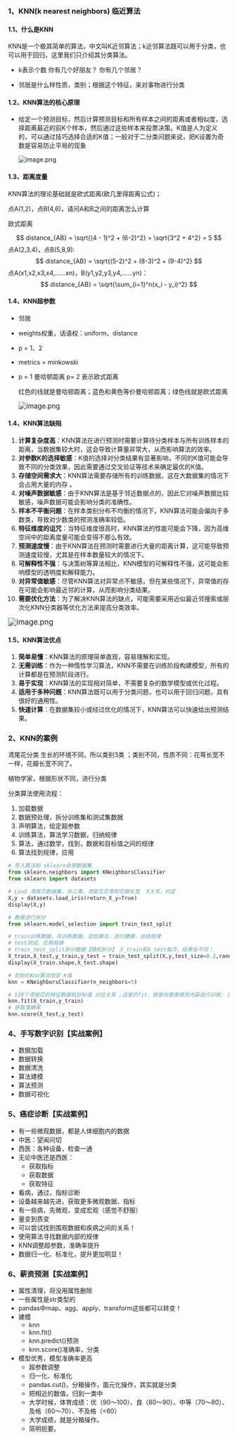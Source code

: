 ### 1、KNN(k nearest neighbors) 临近算法

#### 1.1、什么是KNN

KNN是一个极其简单的算法，中文叫K近邻算法；k近邻算法既可以用于分类，也可以用于回归，这里我们只介绍其分类算法。

* k表示个数 你有几个好朋友？ 你有几个邻居？

* 邻居是什么样性质，类别；根据这个特征，来对事物进行分类



#### 1.2、KNN算法的核心原理

* 给定一个预测目标，然后计算预测目标和所有样本之间的距离或者相似度，选择距离最近的前K个样本，然后通过这些样本来投票决策。K值是人为定义的，可以通过技巧选择合适的K值；一般对于二分类问题来说，把K设置为奇数是容易防止平局的现象

  ![image.png](./img/001-KNN算法.png)

#### 1.3、距离度量

KNN算法的理论基础就是欧式距离(欧几里得距离公式)；

点A(1,2)，点B(4,6)，请问A和B之间的距离怎么计算

欧式距离

$$
distance_{AB} = \sqrt{(4 - 1)^2 + (6-2)^2} = \sqrt{3^2 + 4^2} = 5
$$
点A(2,3,4)，点B(5,8,9):
$$
  distance_{AB} = \sqrt{(5-2)^2 + (8-3)^2 + (9-4)^2}
$$
点A(x1,x2,x3,x4,……xn)，B(y1,y2,y3,y4,……yn)：
$$
distance_{AB} = \sqrt{\sum_{i=1}^n(x_i - y_i)^2}
$$
#### 1.4、KNN超参数

* 邻居

* weights权重，话语权：uniform、distance

* p = 1、2

* metrics = minkowski

* p = 1 曼哈顿距离 p= 2 表示欧式距离

  红色的线就是曼哈顿距离；蓝色和黄色等价曼哈顿距离；绿色线就是欧式距离

  <img src="img\004-KNN-Length-Compute.jpg" alt="image.png" style="zoom:110%;margin-left:0" />

#### 1.4、KNN算法缺陷

1. **计算复杂度高**：KNN算法在进行预测时需要计算待分类样本与所有训练样本的距离，当数据集较大时，这会导致计算量非常大，从而影响算法的效率。
2. **对参数K的选择敏感**：K值的选择对分类结果有显著影响，不同的K值可能会导致不同的分类效果，因此需要通过交叉验证等技术来确定最优的K值。
3. **存储空间需求大**：KNN算法需要存储所有的训练数据，这在大数据集的情况下会占用大量的内存 。
4. **对噪声数据敏感**：由于KNN算法是基于邻近数据点的，因此它对噪声数据比较敏感，噪声数据可能会影响分类的准确性。
5. **样本不平衡问题**：在样本类别分布不均衡的情况下，KNN算法可能会偏向于多数类，导致对少数类的预测准确率较低。
6. **特征维度的诅咒**：当特征维度很高时，KNN算法的性能可能会下降，因为高维空间中的距离度量可能会变得不那么有效。
7. **预测速度慢**：由于KNN算法在预测时需要进行大量的距离计算，这可能导致预测速度较慢，尤其是在样本数量较大的情况下。
8. **可解释性不强**：与决策树等算法相比，KNN模型的可解释性不强，这可能会影响模型的透明度和解释能力。
9. **对异常值敏感**：尽管KNN算法对异常点不敏感，但在某些情况下，异常值的存在可能会影响最近邻的计算，从而影响分类结果。
10. **需要优化方法**：为了解决KNN算法的缺点，可能需要采用近似最近邻搜索或层次化KNN分类器等优化方法来提高分类效率。

<img src="img\003-KNN-Short.png" alt="image.png" style="zoom:120%;margin-left:0" />

#### 1.5、KNN算法优点

1. **简单易懂**：KNN算法的原理简单直观，容易理解和实现。
2. **无需训练**：作为一种惰性学习算法，KNN不需要在训练阶段构建模型，所有的计算都是在预测阶段进行。
3. **易于实现**：KNN算法的实现相对简单，不需要复杂的数学模型或优化过程。
4. **适用于多种问题**：KNN算法既可以用于分类问题，也可以用于回归问题，具有很好的通用性。
5. **快速计算**：在数据集较小或经过优化的情况下，KNN算法可以快速给出预测结果。

### 2、KNN的案例

鸢尾花分类 生长的环境不同，所以类别3类 ；类别不同，性质不同：花萼长宽不一样，花瓣长宽不同了。

植物学家，根据形状不同，进行分类

分类算法使用流程：

1. 加载数据
2. 数据预处理，拆分训练集和测试集数据
3. 声明算法，给定超参数
4. 训练算法，算法学习数据，归纳规律
5. 算法，通过数学，找到，数据和目标值之间的规律
6. 算法找到规律，应用

```python
# 导入算法和 sklearn自带数据集
from sklearn.neighbors import KNeighborsClassifier 
from sklearn import datasets 

# Load 鸢尾花数据集，分三类，鸢尾花花萼和花瓣长宽  X大写，约定
X,y = datasets.load_iris(return_X_y=True)
display(X,y)

# 数据进行拆分
from sklearn.model_selection import train_test_split 

# train训练数据，将训练数据，交给算法，进行建模，总结规律
# test测试，应用规律
# train_test_split拆分数据【随机拆分】 X_train和X_test每次，结果会不同！
X_train,X_test,y_train,y_test = train_test_split(X,y,test_size=0.2,random_state=11) # 30个测试数据
display(X_train.shape,X_test.shape)

# 初始化Knn算法给定 K值
knn = KNeighborsClassifier(n_neighbors=5)

# 120个鸢尾花的特征数据和目标值 对应关系 ;这里的fit，就是向里面填充内容进行训练; 没有fit这一步，下面都不能执行
knn.fit(X_train,y_train)
# 获取准确率
knn.score(X_test,y_test)
```



### 4、手写数字识别【实战案例】

* 数据加载
* 数据转换
* 数据清洗
* 算法建模
* 算法预测
* 数据可视化

### 5、癌症诊断【实战案例】

* 有一些微观数据，都是人体细胞内的数据
* 中医：望闻问切
* 西医：各种设备，检查一通
* 无论中医还是西医：
  * 获取指标
  * 获取数据
  * 获取特征
* 看病，通过，指标诊断
* 设备越来越先进，获取更多微观数据、指标
* 有一些病，先微观，变成宏观（感觉不舒服）
* 量变到质变
* 可以尝试找到围观数据和疾病之间的关系！
* 使用算法寻找数据内部的规律
* KNN调整超参数，准确率提升
* 数据归一化、标准化，提升更加明显！

### 6、薪资预测【实战案例】

* 属性清理，将没用属性删除
* 一些属性是str类型的
* pandas中map、agg、apply、transform这些都可以转变！
* 建模
  * knn
  * knn.fit()
  * knn.predict()预测
  * knn.score()准确率，分类
* 模型优秀，模型准确率更高
  * 超参数调整
  * 归一化、标准化
  * pandas.cut()，分箱操作，面元化操作，其实就是分类
  * 把相近的数值，归到一类中
  * 大学时候，体育成绩：优（90～100）、良（80～90）、中等（70～80）、及格（60～70）、不及格（&#x3c;60）
  * 大学成绩，就是分箱操作。
  * 简明扼要。

